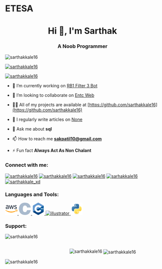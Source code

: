 # ETESA
<h1 align="center">Hi 👋, I'm Sarthak</h1>
<h3 align="center">A Noob Programmer</h3>

<p align="left"> <img src="https://komarev.com/ghpvc/?username=sarthakkale16&label=Profile%20views&color=0e75b6&style=flat" alt="sarthakkale16" /> </p>

<p align="left"> <a href="https://github.com/ryo-ma/github-profile-trophy"><img src="https://github-profile-trophy.vercel.app/?username=sarthakkale16" alt="sarthakkale16" /></a> </p>

<p align="left"> <a href="https://twitter.com/sarthakkale16" target="blank"><img src="https://img.shields.io/twitter/follow/sarthakkale16?logo=twitter&style=for-the-badge" alt="sarthakkale16" /></a> </p>

- 🔭 I’m currently working on [RB1 Filter 3 Bot](telegram.me/rb1filter3_bot)

- 👯 I’m looking to collaborate on [Entc Web](https://github.com/sarthakkale16/isbm-entc-portal)

- 👨‍💻 All of my projects are available at [https://github.com/sarthakkale16](https://github.com/sarthakkale16)

- 📝 I regularly write articles on [None](None)

- 💬 Ask me about **sql**

- 📫 How to reach me **sakpatil10@gmail.com**

- ⚡ Fun fact **Always Act As Non Chalant**

<h3 align="left">Connect with me:</h3>
<p align="left">
<a href="https://twitter.com/sarthakkale16" target="blank"><img align="center" src="https://raw.githubusercontent.com/rahuldkjain/github-profile-readme-generator/master/src/images/icons/Social/twitter.svg" alt="sarthakkale16" height="30" width="40" /></a>
<a href="https://linkedin.com/in/sarthakkale16" target="blank"><img align="center" src="https://raw.githubusercontent.com/rahuldkjain/github-profile-readme-generator/master/src/images/icons/Social/linked-in-alt.svg" alt="sarthakkale16" height="30" width="40" /></a>
<a href="https://codesandbox.com/sarthakkale16" target="blank"><img align="center" src="https://raw.githubusercontent.com/rahuldkjain/github-profile-readme-generator/master/src/images/icons/Social/codesandbox.svg" alt="sarthakkale16" height="30" width="40" /></a>
<a href="https://kaggle.com/sarhakkale16" target="blank"><img align="center" src="https://raw.githubusercontent.com/rahuldkjain/github-profile-readme-generator/master/src/images/icons/Social/kaggle.svg" alt="sarhakkale16" height="30" width="40" /></a>
<a href="https://instagram.com/sarthakkale_xd" target="blank"><img align="center" src="https://raw.githubusercontent.com/rahuldkjain/github-profile-readme-generator/master/src/images/icons/Social/instagram.svg" alt="sarthakkale_xd" height="30" width="40" /></a>
</p>

<h3 align="left">Languages and Tools:</h3>
<p align="left"> <a href="https://aws.amazon.com" target="_blank" rel="noreferrer"> <img src="https://raw.githubusercontent.com/devicons/devicon/master/icons/amazonwebservices/amazonwebservices-original-wordmark.svg" alt="aws" width="40" height="40"/> </a> <a href="https://www.cprogramming.com/" target="_blank" rel="noreferrer"> <img src="https://raw.githubusercontent.com/devicons/devicon/master/icons/c/c-original.svg" alt="c" width="40" height="40"/> </a> <a href="https://www.w3schools.com/cpp/" target="_blank" rel="noreferrer"> <img src="https://raw.githubusercontent.com/devicons/devicon/master/icons/cplusplus/cplusplus-original.svg" alt="cplusplus" width="40" height="40"/> </a> <a href="https://www.adobe.com/in/products/illustrator.html" target="_blank" rel="noreferrer"> <img src="https://www.vectorlogo.zone/logos/adobe_illustrator/adobe_illustrator-icon.svg" alt="illustrator" width="40" height="40"/> </a> <a href="https://www.python.org" target="_blank" rel="noreferrer"> <img src="https://raw.githubusercontent.com/devicons/devicon/master/icons/python/python-original.svg" alt="python" width="40" height="40"/> </a> </p>

<h3 align="left">Support:</h3>
<p><a href="https://ko-fi.com/sarthakkale16"> <img align="left" src="https://cdn.ko-fi.com/cdn/kofi3.png?v=3" height="50" width="210" alt="sarthakkale16" /></a></p><br><br>

<p><img align="left" src="https://github-readme-stats.vercel.app/api/top-langs?username=sarthakkale16&show_icons=true&locale=en&layout=compact" alt="sarthakkale16" /></p>

<p>&nbsp;<img align="center" src="https://github-readme-stats.vercel.app/api?username=sarthakkale16&show_icons=true&locale=en" alt="sarthakkale16" /></p>

<p><img align="center" src="https://github-readme-streak-stats.herokuapp.com/?user=sarthakkale16&" alt="sarthakkale16" /></p>
